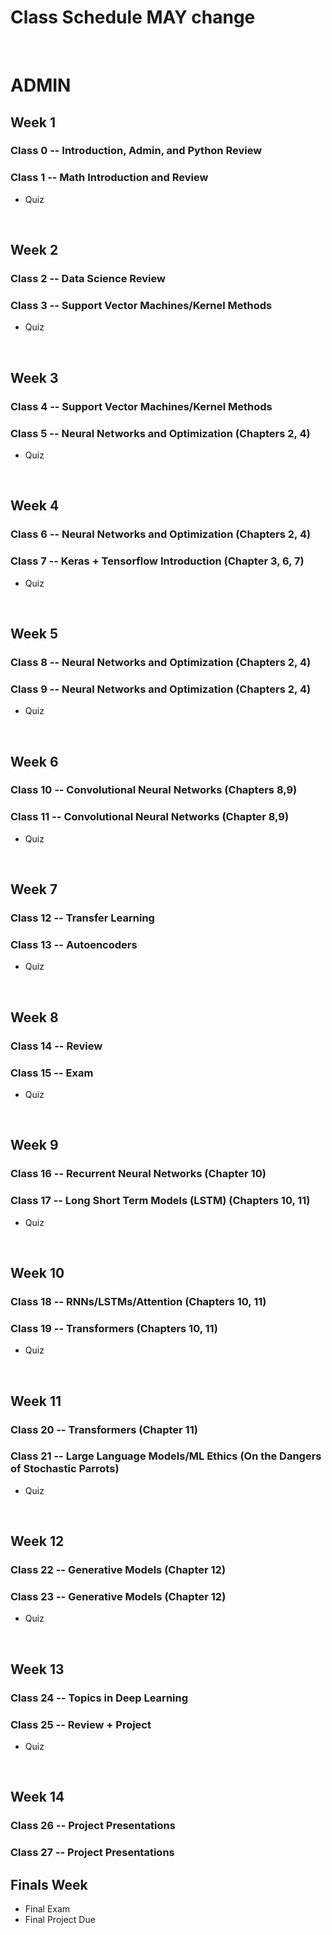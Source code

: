 # Class Schedule MAY change

</br>

# ADMIN

## Week 1
### Class 0 -- Introduction, Admin, and Python Review
### Class 1 -- Math Introduction and Review 
* Quiz

</br>

## Week 2
### Class 2 -- Data Science Review
### Class 3 -- Support Vector Machines/Kernel Methods
* Quiz



</br>

## Week 3
### Class 4 -- Support Vector Machines/Kernel Methods
### Class 5 -- Neural Networks and Optimization (Chapters 2, 4) 
* Quiz

</br>


## Week 4
### Class 6 -- Neural Networks and Optimization (Chapters 2, 4)
### Class 7 -- Keras + Tensorflow Introduction (Chapter 3, 6, 7)
* Quiz

</br>

## Week 5
### Class 8 -- Neural Networks and Optimization (Chapters 2, 4)
### Class 9 -- Neural Networks and Optimization (Chapters 2, 4)
* Quiz

</br>

## Week 6
### Class 10 -- Convolutional Neural Networks (Chapters 8,9)
### Class 11 -- Convolutional Neural Networks (Chapter 8,9)
* Quiz


</br>

## Week 7
### Class 12 -- Transfer Learning
### Class 13 -- Autoencoders
* Quiz


</br>

## Week 8
### Class 14 -- Review 
### Class 15 -- Exam
* Quiz
</br>


## Week 9
### Class 16 -- Recurrent Neural Networks (Chapter 10)
### Class 17 -- Long Short Term Models (LSTM) (Chapters 10, 11)
* Quiz

</br>


## Week 10
### Class 18 -- RNNs/LSTMs/Attention (Chapters 10, 11)
### Class 19 -- Transformers (Chapters 10, 11)
* Quiz

</br>

## Week 11
### Class 20 -- Transformers (Chapter 11)
### Class 21 -- Large Language Models/ML Ethics (On the Dangers of Stochastic Parrots)
* Quiz


</br>

## Week 12
### Class 22 -- Generative Models (Chapter 12)
### Class 23 -- Generative Models (Chapter 12)
* Quiz

</br>

## Week 13
### Class 24 -- Topics in Deep Learning
### Class 25 -- Review + Project
* Quiz


</br>

## Week 14
### Class 26 -- Project Presentations 
### Class 27 -- Project Presentations 

## Finals Week
* Final Exam
* Final Project Due
